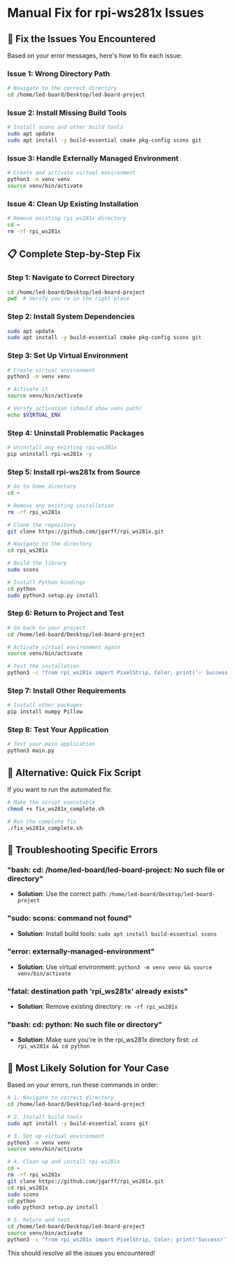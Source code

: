 # Manual Fix for rpi-ws281x Issues

## 🚨 Fix the Issues You Encountered

Based on your error messages, here's how to fix each issue:

### **Issue 1: Wrong Directory Path**
```bash
# Navigate to the correct directory
cd /home/led-board/Desktop/led-board-project
```

### **Issue 2: Install Missing Build Tools**
```bash
# Install scons and other build tools
sudo apt update
sudo apt install -y build-essential cmake pkg-config scons git
```

### **Issue 3: Handle Externally Managed Environment**
```bash
# Create and activate virtual environment
python3 -m venv venv
source venv/bin/activate
```

### **Issue 4: Clean Up Existing Installation**
```bash
# Remove existing rpi_ws281x directory
cd ~
rm -rf rpi_ws281x
```

## 📋 Complete Step-by-Step Fix

### **Step 1: Navigate to Correct Directory**
```bash
cd /home/led-board/Desktop/led-board-project
pwd  # Verify you're in the right place
```

### **Step 2: Install System Dependencies**
```bash
sudo apt update
sudo apt install -y build-essential cmake pkg-config scons git
```

### **Step 3: Set Up Virtual Environment**
```bash
# Create virtual environment
python3 -m venv venv

# Activate it
source venv/bin/activate

# Verify activation (should show venv path)
echo $VIRTUAL_ENV
```

### **Step 4: Uninstall Problematic Packages**
```bash
# Uninstall any existing rpi-ws281x
pip uninstall rpi-ws281x -y
```

### **Step 5: Install rpi-ws281x from Source**
```bash
# Go to home directory
cd ~

# Remove any existing installation
rm -rf rpi_ws281x

# Clone the repository
git clone https://github.com/jgarff/rpi_ws281x.git

# Navigate to the directory
cd rpi_ws281x

# Build the library
sudo scons

# Install Python bindings
cd python
sudo python3 setup.py install
```

### **Step 6: Return to Project and Test**
```bash
# Go back to your project
cd /home/led-board/Desktop/led-board-project

# Activate virtual environment again
source venv/bin/activate

# Test the installation
python3 -c "from rpi_ws281x import PixelStrip, Color; print('✅ Success!')"
```

### **Step 7: Install Other Requirements**
```bash
# Install other packages
pip install numpy Pillow
```

### **Step 8: Test Your Application**
```bash
# Test your main application
python3 main.py
```

## 🔧 Alternative: Quick Fix Script

If you want to run the automated fix:

```bash
# Make the script executable
chmod +x fix_ws281x_complete.sh

# Run the complete fix
./fix_ws281x_complete.sh
```

## 🐛 Troubleshooting Specific Errors

### **"bash: cd: /home/led-board/led-board-project: No such file or directory"**
- **Solution**: Use the correct path: `/home/led-board/Desktop/led-board-project`

### **"sudo: scons: command not found"**
- **Solution**: Install build tools: `sudo apt install build-essential scons`

### **"error: externally-managed-environment"**
- **Solution**: Use virtual environment: `python3 -m venv venv && source venv/bin/activate`

### **"fatal: destination path 'rpi_ws281x' already exists"**
- **Solution**: Remove existing directory: `rm -rf rpi_ws281x`

### **"bash: cd: python: No such file or directory"**
- **Solution**: Make sure you're in the rpi_ws281x directory first: `cd rpi_ws281x && cd python`

## 🎯 Most Likely Solution for Your Case

Based on your errors, run these commands in order:

```bash
# 1. Navigate to correct directory
cd /home/led-board/Desktop/led-board-project

# 2. Install build tools
sudo apt install -y build-essential scons git

# 3. Set up virtual environment
python3 -m venv venv
source venv/bin/activate

# 4. Clean up and install rpi-ws281x
cd ~
rm -rf rpi_ws281x
git clone https://github.com/jgarff/rpi_ws281x.git
cd rpi_ws281x
sudo scons
cd python
sudo python3 setup.py install

# 5. Return and test
cd /home/led-board/Desktop/led-board-project
source venv/bin/activate
python3 -c "from rpi_ws281x import PixelStrip, Color; print('Success!')"
```

This should resolve all the issues you encountered! 